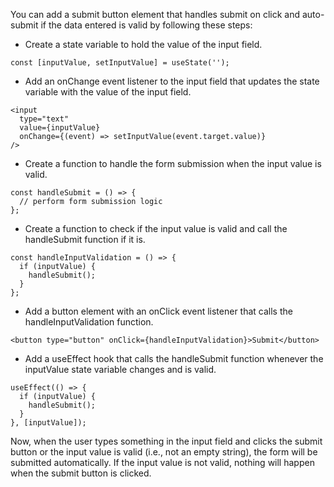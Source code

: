 You can add a submit button element that handles submit on click and auto-submit if the data entered is valid by following these steps:

- Create a state variable to hold the value of the input field.

```
const [inputValue, setInputValue] = useState('');
```

- Add an onChange event listener to the input field that updates the state variable with the value of the input field.

```
<input
  type="text"
  value={inputValue}
  onChange={(event) => setInputValue(event.target.value)}
/>
```

- Create a function to handle the form submission when the input value is valid.

```
const handleSubmit = () => {
  // perform form submission logic
};
```

- Create a function to check if the input value is valid and call the handleSubmit function if it is.

```
const handleInputValidation = () => {
  if (inputValue) {
    handleSubmit();
  }
};
```

- Add a button element with an onClick event listener that calls the handleInputValidation function.

```
<button type="button" onClick={handleInputValidation}>Submit</button>

```

- Add a useEffect hook that calls the handleSubmit function whenever the inputValue state variable changes and is valid.

```
useEffect(() => {
  if (inputValue) {
    handleSubmit();
  }
}, [inputValue]);

```

<p> Now, when the user types something in the input field and clicks the submit button or the input value is valid (i.e., not an empty string), the form will be submitted automatically. 
If the input value is not valid, nothing will happen when the submit button is clicked. </p>
